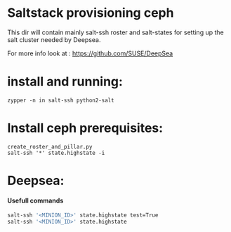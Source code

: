 # Saltstack provisioning ceph

This dir will contain mainly salt-ssh roster and salt-states for setting up the salt cluster needed by Deepsea.

For more info look at : https://github.com/SUSE/DeepSea


# install and running:

`zypper -n in salt-ssh python2-salt`


# Install ceph prerequisites:

```shell
create_roster_and_pillar.py
salt-ssh '*' state.highstate -i
```

# Deepsea:


#### Usefull commands

```bash
salt-ssh '<MINION_ID>' state.highstate test=True
salt-ssh '<MINION_ID>' state.highstate
```
